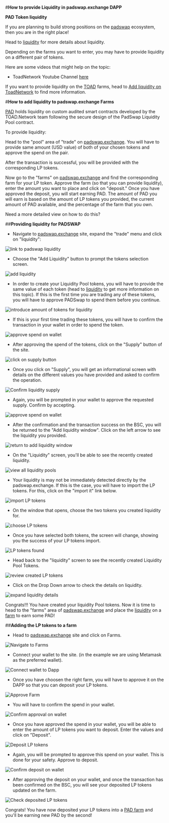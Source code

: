#**How to provide Liquidity in padswap.exchange DAPP**

**PAD Token liquidity**

If you are planning to build strong positions on the [padswap](padswap.md) ecosystem, then you are in the right place!

Head to [liquidity](liquidity.md) for more details about liquidity.

Depending on the farms you want to enter, you may have to provide liquidity on a different pair of tokens.

Here are some videos that might help on the topic:
* ToadNetwork Youtube Channel [here](https://www.youtube.com/channel/UCI_vUc-HrJWtKXj-Re-hTSw/videos)

If you want to provide liquidity on the [TOAD](toadfarms.md) farms, head to [Add liquidity on ToadNetwork](addLiquitidyForTOADNetwork.md) to find more information.

#**How to add liquidity to padswap.exchange Farms**

[PAD](padtoken.md) holds liquidity on custom audited smart contracts developed by the TOAD.Network team following the secure design of the PadSwap Liquidity Pool contract.

To provide liquidity:

Head to the "pool" area of "trade" on [padswap.exchange](https://padswap.exchange/#/pool). You will have to provide same amount (USD value) of both of your chosen tokens and approve the spend on the pair.

After the transaction is successful, you will be provided with the corresponding LP tokens.

Now go to the "farms" on [padswap.exchange](https://dapps.padswap.exchange/) and find the corresponding farm for your LP token. Approve the farm (so that you can provide liquidity), enter the amount you want to place and click on "deposit." Once you have approved the deposit, you will start earning PAD. The amount of PAD you will earn is based on the amount of LP tokens you provided, the current amount of PAD available, and the percentage of the farm that you own.

Need a more detailed view on how to do this?

##**Providing liquidity for PADSWAP**
- Navigate to [padswap.exchange](https://padswap.exchange) site, expand the "trade" menu and click on "liquidity":

![link to padswap liquidity](https://github.com/ToadNetwork/Docs/blob/main/docs/_media/howtos/PadSwapAddingLiquidity00_navigateToLiquidity.png?raw=true)

- Choose the "Add Liquidity" button to prompt the tokens selection screen.

![add liquidity](https://github.com/ToadNetwork/Docs/blob/main/docs/_media/howtos/PadSwapAddingLiquidity01_navigateToLiquidity.png?raw=true)

- In order to create your Liquidity Pool tokens, you will have to provide the same value of each token (head to [liquidity](liquidity.md) to get more information on this topic). If this is the first time you are trading any of these tokens, you will have to approve PADSwap to spend them before you continue.

![introduce amount of tokens for liquidity](https://github.com/ToadNetwork/Docs/blob/main/docs/_media/howtos/PadSwapAddingLiquidity02_ChooseTokensForLiquidity.png?raw=true)

- If this is your first time trading these tokens, you will have to confirm the transaction in your wallet in order to spend the token.

![approve spend on wallet](https://github.com/ToadNetwork/Docs/blob/main/docs/_media/howtos/PadSwapAddingLiquidity03_approveToken1.png?raw=true)

- After approving the spend of the tokens, click on the "Supply" button of the site.

![click on supply button](https://github.com/ToadNetwork/Docs/blob/main/docs/_media/howtos/PadSwapAddingLiquidity06_supplyLiquidity.png?raw=true)

- Once you click on "Supply", you will get an informational screen with details on the different values you have provided and asked to confirm the operation.

![Confirm liquidity supply](https://github.com/ToadNetwork/Docs/blob/main/docs/_media/howtos/PadSwapAddingLiquidity07_checkSupply.png?raw=true)

- Again, you will be prompted in your wallet to approve the requested supply. Confirm by accepting.

![approve spend on wallet](https://github.com/ToadNetwork/Docs/blob/main/docs/_media/howtos/PadSwapAddingLiquidity08_confirmSupplyOnWallet.png?raw=true)

- After the confirmation and the transaction success on the BSC, you will be returned to the "Add liquidity window". Click on the left arrow to see the liquidity you provided.

![return to add liquidity window](https://github.com/ToadNetwork/Docs/blob/main/docs/_media/howtos/AddingLiquidity09_returnToLiquidityScreen.png?raw=true)

- On the "Liquidity" screen, you'll be able to see the recently created liquidity.

![view all liquidity pools](https://github.com/ToadNetwork/Docs/blob/main/docs/_media/howtos/PadSwapAddingLiquidity09_goBackToLiquidity.png?raw=true)

- Your liquidity is may not be immediately detected directly by the padswap.exchange. If this is the case, you will have to import the LP tokens. For this, click on the "import it" link below.

![import LP tokens](https://github.com/ToadNetwork/Docs/blob/main/docs/_media/howtos/PadSwapAddingLiquidity11_importLiquidity.png?raw=true)

- On the window that opens, choose the two tokens you created liquidity for.

![choose LP tokens](https://github.com/ToadNetwork/Docs/blob/main/docs/_media/howtos/PadSwapAddingLiquidity12_chooseTokens.png?raw=true)

- Once you have selected both tokens, the screen will change, showing you the success of your LP tokens import.

![LP tokens found](https://github.com/ToadNetwork/Docs/blob/main/docs/_media/howtos/PadSwapAddingLiquidity13_poolFound.png?raw=true)

- Head back to the "liquidity" screen to see the recently created Liquidity Pool Tokens.

![review created LP tokens](https://github.com/ToadNetwork/Docs/blob/main/docs/_media/howtos/PadSwapAddingLiquidity14_reviewLiquidityPools.png?raw=true)

- Click on the Drop Down arrow to check the details on liquidity.

![expand liquidity details](https://github.com/ToadNetwork/Docs/blob/main/docs/_media/howtos/PadSwapAddingLiquidity15_checkDetailsLiquidity.png?raw=true)

Congrats!!! You have created your liquidity Pool tokens. Now it is time to head to the "farms" area of [padswap.exchange](https://dapps.padswap.exchange/) and place the [liquidity](liquidity.md) on a [farm](padfarms.md) to earn some PAD!

##**Adding the LP tokens to a farm**
- Head to [padswap.exchange](https://dapps.padswap.exchange/) site and click on Farms.

![Navigate to Farms](https://github.com/ToadNetwork/Docs/blob/main/docs/_media/howtos/PadSwapAddingLiquidity16_putLPTokensOnFarm.png?raw=true)

- Connect your wallet to the site. (in the example we are using Metamask as the preferred wallet).

![Connect wallet to Dapp](https://github.com/ToadNetwork/Docs/blob/main/docs/_media/howtos/AddingLiquidity13_connectWallet.png?raw=true)

- Once you have choosen the right farm, you will have to approve it on the DAPP so that you can deposit your LP tokens.

![Approve Farm](https://github.com/ToadNetwork/Docs/blob/main/docs/_media/howtos/PadSwapAddingLiquidity18_navigateToChoosenFarm.png?raw=true)

- You will have to confirm the spend in your wallet.

![Confirm approval on wallet](https://github.com/ToadNetwork/Docs/blob/main/docs/_media/howtos/PadSwapAddingLiquidity19_approveFarmOnWallet.png?raw=true)

- Once you have approved the spend in your wallet, you will be able to enter the amount of LP tokens you want to deposit. Enter the values and click on "Deposit".

![Deposit LP tokens](https://github.com/ToadNetwork/Docs/blob/main/docs/_media/howtos/PadSwapAddingLiquidity20_depositLPTokens.png?raw=true)

- Again, you will be prompted to approve this spend on your wallet. This is done for your safety. Approve to deposit.

![Confirm deposit on wallet](https://github.com/ToadNetwork/Docs/blob/main/docs/_media/howtos/PadSwapAddingLiquidity21_confirmDepositOnWallet.png?raw=true)

- After approving the deposit on your wallet, and once the transaction has been confirmed on the BSC, you will see your deposited LP tokens updated on the farm.

![Check deposited LP tokens](https://github.com/ToadNetwork/Docs/blob/main/docs/_media/howtos/PadSwapAddingLiquidity22_checkDepositedTokens.png?raw=true)

Congrats! You have now deposited your LP tokens into a [PAD farm](padfarms.md) and you'll be earning new PAD by the second!
